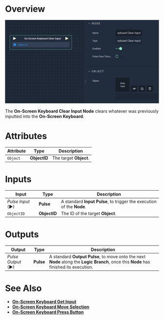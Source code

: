 # Overview

![The On-Screen Keyboard Clear Input Node.](../../../.gitbook/assets/onscreenkeyboardclearinput.png)

The **On-Screen Keyboard Clear Input Node** clears whatever was previously inputted into the **On-Screen Keyboard**.

# Attributes

|Attribute|Type|Description|
|---|---|---|
|`Object`|**ObjectID**|The target **Object**.|

# Inputs

|Input|Type|Description|
|---|---|---|
|*Pulse Input* (►)|**Pulse**|A standard **Input Pulse**, to trigger the execution of the **Node**.|
|`ObjectID`|**ObjectID**|The ID of the target **Object**.|

# Outputs

|Output|Type|Description|
|---|---|---|
|*Pulse Output* (►)|**Pulse**|A standard **Output Pulse**, to move onto the next **Node** along the **Logic Branch**, once this **Node** has finished its execution.|

# See Also

* [**On-Screen Keyboard Get Input**](onscreenkeyboardgetinput.md)
* [**On-Screen Keyboard Move Selection**](onscreenkeyboardmoveselection.md)
* [**On-Screen Keyboard Press Button**](onscreenkeyboardpressbutton.md)


